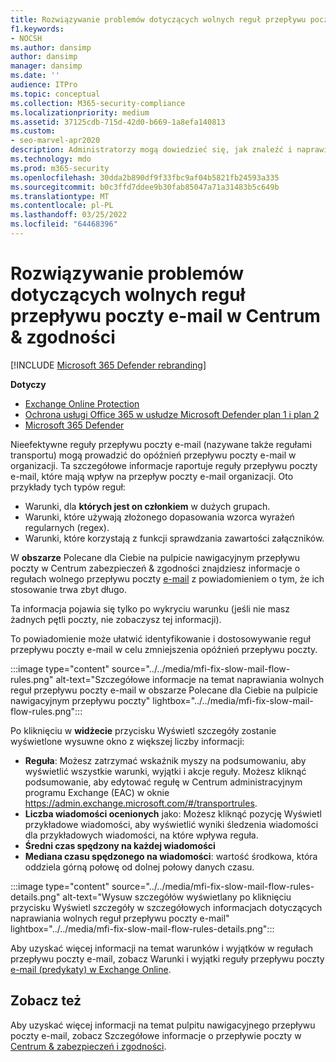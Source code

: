 ```yaml
---
title: Rozwiązywanie problemów dotyczących wolnych reguł przepływu poczty e-mail
f1.keywords:
- NOCSH
ms.author: dansimp
author: dansimp
manager: dansimp
ms.date: ''
audience: ITPro
ms.topic: conceptual
ms.collection: M365-security-compliance
ms.localizationpriority: medium
ms.assetid: 37125cdb-715d-42d0-b669-1a8efa140813
ms.custom:
- seo-marvel-apr2020
description: Administratorzy mogą dowiedzieć się, jak znaleźć i naprawić nieefektywne lub uszkodzone reguły przepływu poczty (nazywane także regułami transportu) w Centrum zgodności usługi Security &, aby zidentyfikować i naprawić nieefektywne lub uszkodzone reguły przepływu poczty (nazywane także regułami transportu) w organizacji.
ms.technology: mdo
ms.prod: m365-security
ms.openlocfilehash: 30dda2b890df9f33fbc9af04b5821fb24593a335
ms.sourcegitcommit: b0c3ffd7ddee9b30fab85047a71a31483b5c649b
ms.translationtype: MT
ms.contentlocale: pl-PL
ms.lasthandoff: 03/25/2022
ms.locfileid: "64468396"
---
```

# <a name="fix-slow-mail-flow-rules-insight-in-the-security--compliance-center"></a>Rozwiązywanie problemów dotyczących wolnych reguł przepływu poczty e-mail w Centrum & zgodności

[!INCLUDE [Microsoft 365 Defender rebranding](../includes/microsoft-defender-for-office.md)]

**Dotyczy**
- [Exchange Online Protection](exchange-online-protection-overview.md)
- [Ochrona usługi Office 365 w usłudze Microsoft Defender plan 1 i plan 2](defender-for-office-365.md)
- [Microsoft 365 Defender](../defender/microsoft-365-defender.md)

Nieefektywne reguły przepływu poczty e-mail (nazywane także regułami transportu) mogą prowadzić do opóźnień przepływu poczty e-mail w organizacji. Ta szczegółowe informacje raportuje reguły przepływu poczty e-mail, które mają wpływ na przepływ poczty e-mail organizacji. Oto przykłady tych typów reguł:

- Warunki, dla **których jest on członkiem** w dużych grupach.
- Warunki, które używają złożonego dopasowania wzorca wyrażeń regularnych (regex).
- Warunki, które korzystają z funkcji sprawdzania zawartości załączników.

W **obszarze** Polecane dla Ciebie na pulpicie  nawigacyjnym przepływu poczty w [](mail-flow-insights-v2.md) Centrum zabezpieczeń & zgodności znajdziesz informacje o regułach wolnego przepływu poczty [e-mail](https://protection.office.com) z powiadomieniem o tym, że ich stosowanie trwa zbyt długo.

Ta informacja pojawia się tylko po wykryciu warunku (jeśli nie masz żadnych pętli poczty, nie zobaczysz tej informacji).

To powiadomienie może ułatwić identyfikowanie i dostosowywanie reguł przepływu poczty e-mail w celu zmniejszenia opóźnień przepływu poczty.

:::image type="content" source="../../media/mfi-fix-slow-mail-flow-rules.png" alt-text="Szczegółowe informacje na temat naprawiania wolnych reguł przepływu poczty e-mail w obszarze Polecane dla Ciebie na pulpicie nawigacyjnym przepływu poczty" lightbox="../../media/mfi-fix-slow-mail-flow-rules.png":::

Po kliknięciu w **widżecie** przycisku Wyświetl szczegóły zostanie wyświetlone wysuwne okno z większej liczby informacji:

- **Reguła**: Możesz zatrzymać wskaźnik myszy na podsumowaniu, aby wyświetlić wszystkie warunki, wyjątki i akcje reguły. Możesz kliknąć podsumowanie, aby edytować regułę w Centrum administracyjnym programu Exchange (EAC) w oknie <https://admin.exchange.microsoft.com/#/transportrules>.
- **Liczba wiadomości ocenionych** jako: Możesz kliknąć pozycję  Wyświetl przykładowe wiadomości, aby [](message-trace-scc.md) wyświetlić wyniki śledzenia wiadomości dla przykładowych wiadomości, na które wpływa reguła.
- **Średni czas spędzony na każdej wiadomości**
- **Mediana czasu spędzonego na wiadomości**: wartość środkowa, która oddziela górną połowę od dolnej połowy danych czasu.

:::image type="content" source="../../media/mfi-fix-slow-mail-flow-rules-details.png" alt-text="Wysuw szczegółów wyświetlany po kliknięciu przycisku Wyświetl szczegóły w szczegółowych informacjach dotyczących naprawiania wolnych reguł przepływu poczty e-mail" lightbox="../../media/mfi-fix-slow-mail-flow-rules-details.png":::

Aby uzyskać więcej informacji na temat warunków i wyjątków w regułach przepływu poczty e-mail, zobacz Warunki i wyjątki reguły przepływu poczty [e-mail (predykaty) w Exchange Online](/Exchange/security-and-compliance/mail-flow-rules/conditions-and-exceptions).

## <a name="see-also"></a>Zobacz też

Aby uzyskać więcej informacji na temat pulpitu nawigacyjnego przepływu poczty e-mail, zobacz Szczegółowe informacje o przepływie poczty w [Centrum & zabezpieczeń i zgodności](mail-flow-insights-v2.md).